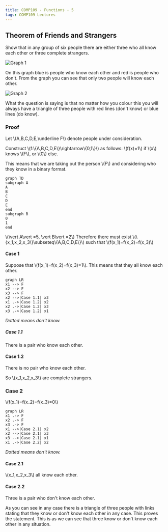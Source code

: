 ```yaml
---
title: COMP109 - Functions - 5
tags: COMP109 Lectures
---
```

## Theorem of Friends and Strangers
Show that in any group of six people there are either three who all know each other or three complete strangers.

![Graph 1]({{site.baseurl}}/assets/COMP109/Lectures/2020-11-13-3-1.png)

On this graph blue is people who know each other and red is people who don't. From the graph you can see that only two people will know each other.

![Graph 2]({{site.baseurl}}/assets/COMP109/Lectures/2020-11-13-3-2.png)

What the question is saying is that no matter how you colour this you will always have a triangle of three people with red lines (don't know) or blue lines (do know).

### Proof
Let &#92;(A,B,C,D,E,&#92;underline F&#92;) denote people under consideration.

Construct &#92;(f:&#92;{A,B,C,D,E&#92;}&#92;rightarrow&#92;{0,1&#92;}&#92;) as follows: &#92;(f(x)=1&#92;) if &#92;(x&#92;) knows &#92;(F&#92;), or &#92;(0&#92;) else. 

This means that we are taking out the person &#92;(F&#92;) and considering who they know in a binary format.

```mermaid
graph TD
subgraph A
A
B
C
D
E
end
subgraph B
0
1
end
```

&#92;(&#92;vert A&#92;vert =5, &#92;vert B&#92;vert =2&#92;) Therefore there must exist &#92;(&#92;{x_1,x_2,x_3&#92;}&#92;subseteq&#92;{A,B,C,D,E&#92;}&#92;) such that &#92;(f(x_1)=f(x_2)=f(x_3)&#92;)

#### Case 1
Suppose that &#92;(f(x_1)=f(x_2)=f(x_3)=1&#92;). This means that they all know each other.

```mermaid
graph LR
x1 --> F
x2 --> F
x3 --> F
x2 -->|Case 1.1| x3
x1 .->|Case 1.2| x2
x2 .->|Case 1.2| x3
x3 .->|Case 1.2| x1
```
*Dotted means don't know.*

##### Case 1.1
There is a pair who know each other.

#### Case 1.2
There is no pair who know each other. 

So &#92;(x_1,x_2,x_3&#92;) are complete strangers.

### Case 2
&#92;(f(x_1)=f(x_2)=f(x_3)=0&#92;)

```mermaid
graph LR
x1 .-> F
x2 .-> F
x3 .-> F
x1 -->|Case 2.1| x2
x2 -->|Case 2.1| x3
x3 -->|Case 2.1| x1
x1 .->|Case 2.2| x2
```
*Dotted means don't know.*

#### Case 2.1
&#92;(x_1,x_2,x_3&#92;) all know each other.

#### Case 2.2
Three is a pair who don't know each other.

As you can see in any case there is a triangle of three people with links stating that they know or don't know each other in any case. This proves the statement. This is as we can see that three know or don't know each other in any situation.
